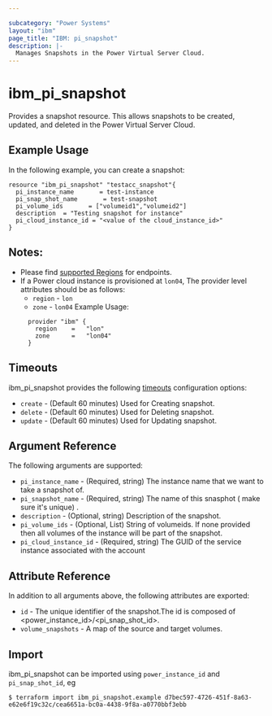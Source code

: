 ```yaml
---

subcategory: "Power Systems"
layout: "ibm"
page_title: "IBM: pi_snapshot"
description: |-
  Manages Snapshots in the Power Virtual Server Cloud.
---
```


# ibm\_pi_snapshot

Provides a snapshot resource. This allows snapshots to be created, updated, and deleted in the Power Virtual Server Cloud.

## Example Usage

In the following example, you can create a snapshot:

```hcl
resource "ibm_pi_snapshot" "testacc_snapshot"{
  pi_instance_name       = test-instance
  pi_snap_shot_name       = test-snapshot
  pi_volume_ids       = ["volumeid1","volumeid2"]
  description  = "Testing snapshot for instance"
  pi_cloud_instance_id = "<value of the cloud_instance_id>"
}
```
## Notes:
* Please find [supported Regions](https://cloud.ibm.com/apidocs/power-cloud#endpoint) for endpoints.
* If a Power cloud instance is provisioned at `lon04`, The provider level attributes should be as follows:
  * `region` - `lon`
  * `zone` - `lon04`
  Example Usage:
  ```hcl
    provider "ibm" {
      region    =   "lon"
      zone      =   "lon04"
    }
  ```
## Timeouts

ibm_pi_snapshot provides the following [timeouts](https://www.terraform.io/docs/configuration/resources.html#timeouts) configuration options:

* `create` - (Default 60 minutes) Used for Creating snapshot.
* `delete` - (Default 60 minutes) Used for Deleting snapshot.
* `update` - (Default 60 minutes) Used for Updating snapshot.

## Argument Reference

The following arguments are supported:

* `pi_instance_name` - (Required, string) The instance name that we want to take a snapshot of.
* `pi_snapshot_name` - (Required, string) The name of this snasphot ( make sure it's unique) .
* `description` - (Optional, string) Description of the snapshot.
* `pi_volume_ids` - (Optional, List) String of volumeids. If none provided then all volumes of the instance
will be part of the snapshot.
* `pi_cloud_instance_id` - (Required, string) The GUID of the service instance associated with the account

## Attribute Reference

In addition to all arguments above, the following attributes are exported:

* `id` - The unique identifier of the snapshot.The id is composed of \<power_instance_id\>/\<pi_snap_shot_id\>.
* `volume_snapshots` - A map of the source and target volumes.


## Import

ibm_pi_snapshot can be imported using `power_instance_id` and `pi_snap_shot_id`, eg

```
$ terraform import ibm_pi_snapshot.example d7bec597-4726-451f-8a63-e62e6f19c32c/cea6651a-bc0a-4438-9f8a-a0770bbf3ebb
```
